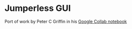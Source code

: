 # Jumperless GUI

Port of work by Peter C Griffin in his [Google Collab notebook](tinyurl.com/43tjuxvs)
